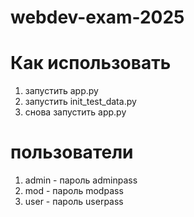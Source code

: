 # webdev-exam-2025
# Как использовать 
1. запустить app.py
2. запустить init_test_data.py
3. снова запустить app.py
# пользователи
1. admin - пароль adminpass
2. mod - пароль modpass
3. user - пароль userpass 
